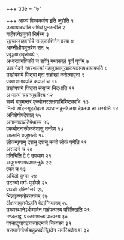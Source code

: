 +++
title = "७"

+++
आज्यं विश्वकर्मण इति जुहोति १  
उत्थायादधाति समिधं पुनस्त्वेति २  
गार्हपत्येऽनुगते निर्मथ्य ३  
सुत्यास्वाहवनीये साङ्काशिनेन हृत्वा ४  
आग्नीध्रीयमुत्तरेण सदः ५  
प्रवृञ्ज्यादावृतोख्ये ६  
अध्वरप्रायश्चितिं च सर्वेषु यथाकालं पूर्वां पूर्वाम् ७  
उखाभेदने नवस्थाल्यां महामुख्यामुखाकपालमवधायावपति ८  
उखोपशये पिष्ट्वा मृदा सहोखां करोत्यावृता ९  
पक्वायामावपति कपालं च १०  
उखोपशये पिष्ट्वा संसृज्य निदधाति ११  
अभ्यात्मं चयनमुपविश्य १२  
सव्यं बाहुमन्तरं कृत्वोत्तरलक्षणाभिरिष्टकाभिः १३  
नित्ये सादनसूददोहसा उपधानादुत्तरे तया देवतया ता अस्येति १४  
अविशेषोपदेशात् १५  
अनाम्नातप्रतिषेधाच्च १६  
एकचोदनास्वेकदेशासु तन्त्रेण १७  
आत्मनि यजुष्मतीः १८  
लोकम्पृणामु दशसु दशसु मन्त्रो लोकं पृणेति १९  
असादनं च २०  
प्रतिचिति द्वे द्वे उपधाय २१  
अयुग्मगणमध्यमाऽनूके २२  
एका च २३  
अभितो युग्माः २४  
उदञ्चो वर्गाः पूर्वापरे २५  
प्राञ्चो दक्षिणोत्तरे २६  
भिन्नकृष्णयोरचयनम् २७  
दीक्षाणामुत्तमेऽहनि वेद्यग्निमानम् २८  
उख्यस्थानेऽर्धव्यामेन गार्हपत्यस्य परिलिखति २९  
मण्डलाद्वा प्रक्रमणमन्तः पात्यस्य ३०  
पश्चाद्यूपावट्यात्पादमात्रे चित्यस्य ३१  
यजमानेनोर्ध्वबाहुप्रपदोच्छ्रितेन समस्थितेन वा ३२  
